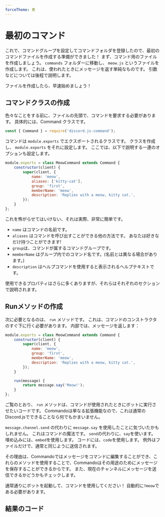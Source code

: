 ```yaml
---
forceTheme: 青
---
```


# 最初のコマンド

これで、コマンドグループを設定してコマンドフォルダを登録したので、最初のコマンドファイルを作成する準備ができました！ まず、コマンド用のファイルを作成しましょう。 `commands` フォルダーに移動し、 `meow.js` というファイルを作成します。 これは、使われたときにメッセージを返す単純なものです。 引数などについては後程で説明します。

ファイルを作成したら、早速始めましょう！

## コマンドクラスの作成

色々なことをする前に、ファイルの先頭で、コマンドを要求する必要があります。 具体的には、Command クラスです。

```js
const { Command } = require('discord.js-command');
```

コマンドは `module.exports` でエクスポートされるクラスです。 クラスを作成し、 `module.exports` をそれに設定します。 ここでは、以下で説明する一連のオプションも設定します。

```js
module.exports = class MeowCommand extends Command {
	constructor(client) {
		super(client, {
			name: 'meow',
			aliases: ['kitty-cat'],
			group: 'first',
			memberName: 'meow',
			description: 'Replies with a meow, kitty cat.',
		});
	}
};
```

これを怖がらせてはいけない、それは実際、非常に簡単です。

- `name` はコマンドの名前です。
- `aliases` はコマンドを呼び出すことができる他の方法です。 あなたは好きなだけ持つことができます!
- ` group `は、コマンドが属するコマンドグループです。
- `memberName` はグループ内でのコマンド名です。(名前とは異なる場合があります。)
- `description` はヘルプコマンドを使用すると表示されるヘルプテキストです。

使用できるプロパティはさらに多くありますが、それらはそれぞれのセクションで説明されます。

## Runメソッドの作成

次に必要となるのは、 `run` メソッドです。 これは、コマンドのコンストラクタのすぐ下に行く必要があります。 内部では、メッセージを返します：

```js
module.exports = class MeowCommand extends Command {
	constructor(client) {
		super(client, {
			name: 'meow',
			group: 'first',
			memberName: 'meow',
			description: 'Replies with a meow, kitty cat.',
		});
	}

	run(message) {
		return message.say('Meow!');
	}
};
```

ご覧のとおり、 `run` メソッドは、コマンドが使用されたときにボットに実行させたいコードです。 Commandoは単なる拡張機能なので、これは通常のDiscord.jsでできることなら何でもかまいません。

`message.channel.send` の代わりに `message.say` を使用したことに気づいたかもしれません。 これはコマンドの魔法です。 `send`の代わりに、`say`を使います。 埋め込みには、`embed`を使用します。 コードには、`code`を使用します。 例外はファイルだけで、通常と同じように送信されます。

その理由は、Commandoではメッセージをコマンドに編集することができ、これらのメソッドを使用することで、Commandoはその用途のためにメッセージを保存することができるからです。 また、現在のチャンネルにメッセージを送信できるかどうかもチェックします。

通常通りにボットを起動して、コマンドを使用してください！ 自動的に`?meow`である必要があります。

## 結果のコード

<resulting-code />
